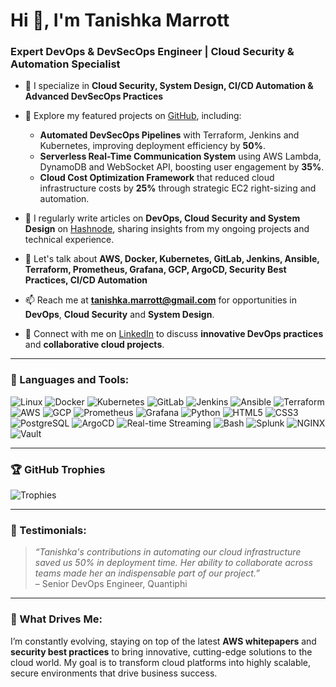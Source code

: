 

# Hi 👋, I'm Tanishka Marrott

### Expert DevOps & DevSecOps Engineer | Cloud Security & Automation Specialist

- 🌱 I specialize in **Cloud Security, System Design, CI/CD Automation & Advanced DevSecOps Practices**  
- 💼 Explore my featured projects on [GitHub](https://github.com/TanishkaMarrott?tab=repositories), including:  
   - **Automated DevSecOps Pipelines** with Terraform, Jenkins and Kubernetes, improving deployment efficiency by **50%**.
   - **Serverless Real-Time Communication System** using AWS Lambda, DynamoDB and WebSocket API, boosting user engagement by **35%**.
   - **Cloud Cost Optimization Framework** that reduced cloud infrastructure costs by **25%** through strategic EC2 right-sizing and automation.
    
- 📝 I regularly write articles on **DevOps, Cloud Security and System Design** on [Hashnode](https://cloud-design-diaries.hashnode.dev/), sharing insights from my ongoing projects and technical experience.
  
- 💬 Let's talk about **AWS, Docker, Kubernetes, GitLab, Jenkins, Ansible, Terraform, Prometheus, Grafana, GCP, ArgoCD, Security Best Practices, CI/CD Automation**  
- 📫 Reach me at **[tanishka.marrott@gmail.com](mailto:tanishka.marrott@gmail.com)** for opportunities in **DevOps**, **Cloud Security** and **System Design**.
- 🔗 Connect with me on [LinkedIn](https://www.linkedin.com/in/tanishka-marrott/) to discuss **innovative DevOps practices** and **collaborative cloud projects**.

---

### 🔧 Languages and Tools:

![Linux](https://img.shields.io/badge/Linux-FCC624?style=for-the-badge&logo=linux&logoColor=black)
![Docker](https://img.shields.io/badge/Docker-2496ED?style=for-the-badge&logo=docker&logoColor=white)
![Kubernetes](https://img.shields.io/badge/Kubernetes-326CE5?style=for-the-badge&logo=kubernetes&logoColor=white)
![GitLab](https://img.shields.io/badge/GitLab-FC6D26?style=for-the-badge&logo=gitlab&logoColor=white)
![Jenkins](https://img.shields.io/badge/Jenkins-D24939?style=for-the-badge&logo=jenkins&logoColor=white)
![Ansible](https://img.shields.io/badge/Ansible-EE0000?style=for-the-badge&logo=ansible&logoColor=white)
![Terraform](https://img.shields.io/badge/Terraform-623CE4?style=for-the-badge&logo=terraform&logoColor=white)
![AWS](https://img.shields.io/badge/Amazon_AWS-232F3E?style=for-the-badge&logo=amazon-aws&logoColor=white)
![GCP](https://img.shields.io/badge/GCP-4285F4?style=for-the-badge&logo=google-cloud&logoColor=white)
![Prometheus](https://img.shields.io/badge/Prometheus-E6522C?style=for-the-badge&logo=prometheus&logoColor=white)
![Grafana](https://img.shields.io/badge/Grafana-F46800?style=for-the-badge&logo=grafana&logoColor=white)
![Python](https://img.shields.io/badge/Python-3776AB?style=for-the-badge&logo=python&logoColor=white)
![HTML5](https://img.shields.io/badge/HTML5-E34F26?style=for-the-badge&logo=html5&logoColor=white)
![CSS3](https://img.shields.io/badge/CSS3-1572B6?style=for-the-badge&logo=css3&logoColor=white)
![PostgreSQL](https://img.shields.io/badge/PostgreSQL-336791?style=for-the-badge&logo=postgresql&logoColor=white)
![ArgoCD](https://img.shields.io/badge/ArgoCD-FF9E0F?style=for-the-badge&logo=argo&logoColor=white)
![Real-time Streaming](https://img.shields.io/badge/Real--time_Streaming-0A66C2?style=for-the-badge&logo=data&logoColor=white)
![Bash](https://img.shields.io/badge/Bash-4EAA25?style=for-the-badge&logo=gnu-bash&logoColor=white)
![Splunk](https://img.shields.io/badge/Splunk-000000?style=for-the-badge&logo=splunk&logoColor=white)
![NGINX](https://img.shields.io/badge/NGINX-009639?style=for-the-badge&logo=nginx&logoColor=white)
![Vault](https://img.shields.io/badge/Vault-6E4C41?style=for-the-badge&logo=vault&logoColor=white)

---

### 🏆 GitHub Trophies
![Trophies](https://github-profile-trophy.vercel.app/?username=TanishkaMarrott&theme=radical)


---

### 💬 Testimonials:
> *“Tanishka's contributions in automating our cloud infrastructure saved us 50% in deployment time. Her ability to collaborate across teams made her an indispensable part of our project.”*  
> – Senior DevOps Engineer, Quantiphi

---

### 🚀 What Drives Me:
I’m constantly evolving, staying on top of the latest **AWS whitepapers** and **security best practices** to bring innovative, cutting-edge solutions to the cloud world. My goal is to transform cloud platforms into highly scalable, secure environments that drive business success.
